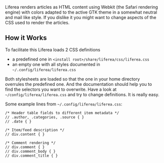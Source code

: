 Liferea renders articles as HTML content using Webkit (the Safari rendering engine) with colors adapted to the active GTK theme in a somewhat neutral and mail like style. If you dislike it you might want to change aspects of the CSS used to render the articles.

## How it Works

To facilitate this Liferea loads 2 CSS definitions

- a predefined one in `<install root>/share/liferea/css/liferea.css`
- an empty one with all styles documented in `~/.config/liferea/liferea.css`


Both stylesheets are loaded so that the one in your home directory overrules the predefined one. 
And the documentation should help you to find the selectors you want to overwrite. Have a 
look at `~/config/liferea/liferea.css` and try to change definitions. It is really easy.

Some example lines from `~/.config/liferea/liferea.css`:

    /* Header table fields to different item metadata */
    // .author, .categories, .source { }
    // .date { }

    /* Item/feed description */
    // div.content { }

    /* Comment rendering */
    // div.comment { }
    // div.comment_body { }
    // div.comment_title { }


